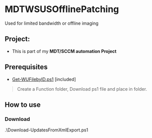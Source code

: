 # MDTWSUSOfflinePatching
Used for limited bandwidth or offline imaging

## Project: 

- This is part of my <b>MDT/SCCM automation Project</b>

## Prerequisites

- [Get-WUFilebyID.ps1](https://github.com/exchange12rocks/WU/tree/master/Get-WUFilebyID) [included]

> Create a Function folder, Download ps1 file and place in folder.

## How to use


### Download
.\Download-UpdatesFromXmlExport.ps1




